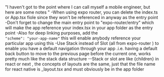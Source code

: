 "I haven't got to the point where I can call myself a mobile engineer, but here are some notes "
-When using expo router, you can delete the index.ts or App.tsx fiole since they won't be referenced in anyway as the entry point
-Don't forget to change the main entry point to  "expo-router/entry"  which will make the app reference your index.tsx in your app folder as the entry point
-Also for deep linking purposes, add the  
``"scheme": "your-app-name"``
this will enable anybody reference your particular app using this 
-Use Stack instead of Slot (all from expo-router ) to enable you have a default navigation through your app .i.e. having a default back button to move to the previous page before the current one, works pretty much like the stack data structure
--Stack or slot are like {children}  in react or next , the concepts of layouts are the same, just that the file name  for react native is _layout.tsx and must obviously be in the app folder
